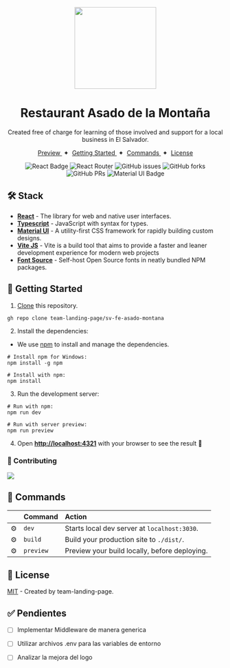 <div align="center">
<img src="public/utils/Asadosdelamontaña.png" height="190px" width="auto" /> 
<h1>
 Restaurant Asado de la Montaña
</h1>
<p>Created free of charge for learning of those involved and support for a local business in El Salvador.</p>
</div>

<div align="center">
    <a href="#" target="_blank">
        Preview
    </a>
    <span>&nbsp;✦&nbsp;</span>
    <a href="#-getting-started">
        Getting Started
    </a>
    <span>&nbsp;✦&nbsp;</span>
    <a href="#-commands">
        Commands
    </a>
    <span>&nbsp;✦&nbsp;</span>
    <a href="#-license">
        License
    </a>
</div>

<p></p>

<div align="center">

![React Badge](https://img.shields.io/badge/React-20232A?style=flat&logo=react&logoColor=61DAFB)
![React Router](	https://img.shields.io/badge/React_Router-CA4245?style=flat&logo=react-router&logoColor=white)
![GitHub issues](https://img.shields.io/github/issues/arual0904/sv-fe-asado-montana.svg)
![GitHub forks](https://img.shields.io/github/forks/arual0904/sv-fe-asado-montana.svg)
![GitHub PRs](https://img.shields.io/github/issues-pr/arual0904/sv-fe-asado-montana.svg)
![Material UI Badge](https://img.shields.io/badge/Material--UI-0081CB?style=flat&logo=mui&logoColor=white)
</div>

## 🛠️ Stack

- [**React**](https://es.react.dev/) - The library for web and native user interfaces.
- [**Typescript**](https://www.typescriptlang.org/) - JavaScript with syntax for types.
- [**Material UI**](https://tailwindcss.com/) - A utility-first CSS framework for rapidly building custom designs.
- [**Vite JS**](https://vitejs.dev/) - Vite is a build tool that aims to provide a faster and leaner development experience for modern web projects
- [**Font Source**](https://fontsource.org/) - Self-host Open Source fonts in neatly bundled NPM packages.
  
## 🚀 Getting Started

1. [Clone](https://github.com/team-landing-page/sv-fe-asado-montana.git) this repository.

```cli
gh repo clone team-landing-page/sv-fe-asado-montana
```

2. Install the dependencies:

- We use [npm](https://www.npmjs.com/) to install and manage the dependencies.

```npm
# Install npm for Windows:
npm install -g npm

# Install with npm:
npm install
```

3. Run the development server:

```npm
# Run with npm:
npm run dev

# Run with server preview:
npm run preview
```

4. Open [**http://localhost:4321**](http://localhost:3030/) with your browser to see the result 🚀

### 🤝 Contributing

<a href="https://github.com/arual0904/sv-fe-asado-montana.svg/graphs/contributors">
  <img src="https://contrib.rocks/image?repo=arual0904/sv-fe-asado-montana" />
</a>

## 🧞 Commands

|     | Command          | Action                                        |
| :-- | :--------------- | :-------------------------------------------- |
| ⚙️  | `dev`            | Starts local dev server at `localhost:3030`.  |
| ⚙️  | `build`          | Build your production site to `./dist/`.      |
| ⚙️  | `preview`        | Preview your build locally, before deploying. |

## 🔑 License

[MIT](#) - Created by team-landing-page.

## ✅ Pendientes

- [ ] Implementar Middleware de manera generica 
- [ ] Utilizar archivos .env para las variables de entorno
- [ ] Analizar la mejora del logo

